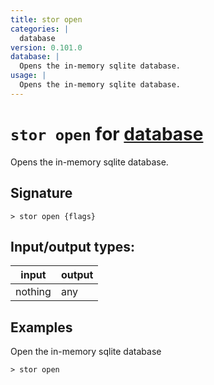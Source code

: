 ```yaml
---
title: stor open
categories: |
  database
version: 0.101.0
database: |
  Opens the in-memory sqlite database.
usage: |
  Opens the in-memory sqlite database.
---
```

<!-- This file is automatically generated. Please edit the command in https://github.com/nushell/nushell instead. -->

# `stor open` for [database](/commands/categories/database.md)

<div class='command-title'>Opens the in-memory sqlite database.</div>

## Signature

```> stor open {flags} ```


## Input/output types:

| input   | output |
| ------- | ------ |
| nothing | any    |

## Examples

Open the in-memory sqlite database
```nu
> stor open

```
